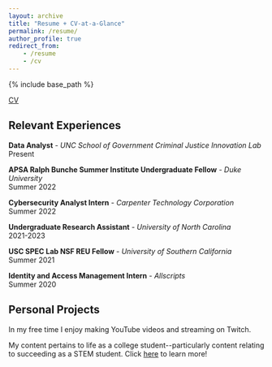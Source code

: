 ```yaml
---
layout: archive
title: "Resume + CV-at-a-Glance"
permalink: /resume/
author_profile: true
redirect_from:
    - /resume
    - /cv
---
```


{% include base_path %}

[CV](/files/Taylor_CV.pdf)


## Relevant Experiences
**Data Analyst** - _UNC School of Government Criminal Justice Innovation Lab_<br>
Present

**APSA Ralph Bunche Summer Institute Undergraduate Fellow** - _Duke University_<br>
Summer 2022

**Cybersecurity Analyst Intern** - _Carpenter Technology Corporation_<br>
Summer 2022

**Undergraduate Research Assistant** - _University of North Carolina_ <br>
2021-2023

**USC SPEC Lab NSF REU Fellow** - _University of Southern California_ <br>
Summer 2021

**Identity and Access Management Intern** - _Allscripts_ <br>
Summer 2020

## Personal Projects
In my free time I enjoy making YouTube videos and streaming on Twitch.

My content pertains to life as a college student--particularly content relating to succeeding as a STEM student. Click [here](https://wdtaylor30.github.io/content/) to learn more!
